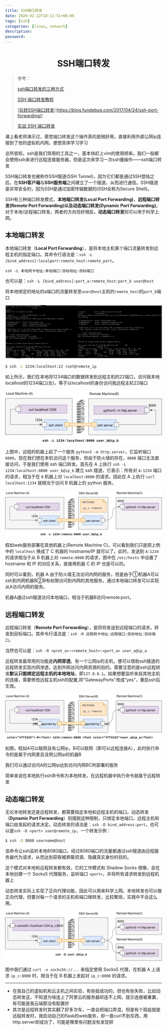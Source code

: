 ```yaml
---
title: SSH端口转发
date: 2020-02-22T18:12:51+08:00
tags: [ssh]
categories: [linux, network]
description:
password:
---
```








# <center>SSH端口转发</center>



> 参考：
>
> [ssh端口转发的三种方式](https://juejin.im/post/5dabc760518825040063205e)
>
> [SSH 端口转发教程](https://lotabout.me/2019/SSH-Port-Forwarding/)
>
> [[玩转SSH端口转发](https://blog.fundebug.com/2017/04/24/ssh-port-forwarding/)](https://blog.fundebug.com/2017/04/24/ssh-port-forwarding/)
>
> [实战 SSH 端口转发](https://www.ibm.com/developerworks/cn/linux/l-cn-sshforward/index.html)
>
> 



课上看老师演示过，感觉端口转发这个操作真的是贼好用，直接利用外部公网ip连接到了他的虚拟机内网，便想具体学习学习

总所皆知，ssh是我们常用的工具之一，基本快赶上vim的使用频率。我们一般都会使用ssh来进行远程连接服务器，但是这次来学习一次ssh骚操作——ssh端口转发



SSH端口转发也被称作SSH隧道(SSH Tunnel)，因为它们都是通过SSH登陆之后，在**SSH客户端**与**SSH服务端**之间建立了一个隧道，从而进行通信。SSH隧道是非常安全的，因为SSH是通过加密传输数据的(SSH全称为Secure Shell)。

SSH有三种端口转发模式，**本地端口转发(Local Port Forwarding)**，**远程端口转发(Remote Port Forwarding)**以及**动态端口转发(Dynamic Port Forwarding)**。对于本地/远程端口转发，两者的方向恰好相反。**动态端口转发**则可以用于科学上网。







## 本地端口转发



本地端口转发（**Local Port Forwarding**），是将本地主机某个端口流量转发到远程主机的指定端口。其命令行语法是：`ssh -L [bind_address]:localport:remote_host:remote_port`。

`ssh -L 本地网卡地址:本地端口:目标地址:目标端口`

也可以是：`ssh -L [bind_address]:port_a:remote_host:port_b user@host`

将本地绑定的地址的a端口的流量转发至`user@host`主机的`remote_host`的`port_b`端口

![](1.png)

```sh
$ ssh -L 1234:localhost:22 root@remote_ip
```

如上所示，我们在本地将1234端口的数据转发到远程主机的22端口，访问我本地localhost的1234端口(左)，等于以localhost的身份访问我远程主机22端口 

![](local-port-forwarding-single.svg)

上图中，远程的机器上起了一个服务 `python3 -m http.server`，它监听端口 `8000`，现在我们想在本机访问这个服务，但由于防火墙的存在，`8000` 端口无法直接访问，于是我们使用 ssh 端口转发。首先在 A 上执行 `ssh -L 1234:localhost:8000 user_b@ip_b` 建立 ssh 隧道，它表示：所有对 `A:1234` 端口的请求，相当于在 `B` 机器上对 `localhost:8000` 的请求。因此在 A 上执行 `curl localhost:1234` 就相当于访问 B 机器上的 python 服务。

![](local-port-forwarding-two.svg)

假如web服务部署在其他机器上(Remote Machine C)，可以看到我们只是把上例中的 `localhost` 换成了 C 机器的 hostname/IP 就可以了。此时，发送到 `A:1234` 的请求相当于从 B 机器上对 `remote:8000` 的请求，图中在 `/etc/hosts` 中设置了 hostname 和 IP 的对应关系，直接用机器 C 的 IP 也是可以的。

同时可以看到，机器 A 由于防火墙无法访问内网的服务，但是由于①机器A可以ssh到内网机器B②B有权限访问到内网的其他服务，通过本地端口转发可以实现从A访问内网的服务。

机器A通过ssh隧道访问本地端口，相当于机器B访问remote:port。





## 远程端口转发

远程端口转发（**Remote Port Forwarding**），是将将发送到远程端口的请求，转发到目标端口。其命令行语法是：`ssh -R 远程网卡地址:远程端口:目标地址:目标端口`。

当然也可以是：`ssh -R <prot_a>:<remote_host>:<port_a> user_a@ip_a`

远程转发最常用的功能是**内网穿透**。有一个公网ip的主机，便可以借助ssh隧道的远程转发实现内网渗透，达到外网访问内网资源的目的。需要注意的是ssh远程转发**默认只能绑定远程主机的本地地址**，即`127.0.0.1`。如果想要监听来自其他主机的连接，需要修改远程主机ssh的配置,将"GatewayPorts"改成“yes”，重启ssh后生效。

![](remote-port-forwarding.svg)

如图，假如A可以联网且有公网ip，B可以联网（即可以远程连接A），此时执行命令的是属于内网里且没用公网ip的机器B

我们可以通过访问A的公网ip达到访问内网BC所部署的服务

简单来说在本地执行ssh命令称为本地转发，在远程机器中执行命令就属于远程转发







## 动态端口转发

无论本地转发还是远程转发，都需要指定本地和远程主机的端口。动态转发（**Dynamic Port Forwarding**）则摆脱这种限制，只绑定本地端口，远程主机和端口由发起的请求决定。动态转发的语法是：`ssh -D bind_address:port`，也可以是`ssh -D <port> user@remote_ip`，一个转发示例：

```sh
$ ssh -D 8080 username@host
```

该命令让ssh监听本地8080端口，经过8080端口的流量都通过ssh隧道由远程服务器代为请求，从而达到获取被屏蔽资源、隐藏真实身份的目的。

这个模式对本地和远程转发都有效，它的工作模式和 Shadow Socks 很像，会在本地创建一个 Socks5 代理服务，监听端口 `<port>`，并将所有请求转发到远程机器上

动态转发实际上实现了正向代理功能，因此可以用来科学上网。本地转发也可以做正向代理，但要对每一个请求的主机和端口做转发，比较繁琐，实践中不会这么用。

![](dynamic-port-forwarding.svg)

图中我们通过 `curl -x socks5h://...` 来指定使用 Socks5 代理，在机器 A 上请求 `ip_c:8000` 时，相当于在 B 机器上发起对 `ip_c:8000` 的请求。



------







* 在我自己的虚拟机和云主机之间实验，有些挺成功的，但也有些失败，比如动态转发这，不知道为啥连上了阿里云的服务器却连不上网，提示连接被重置，有可能是我云端那没有配置好
* 其次是远程转发时其实翻了好多次车，一直会把端口弄混，但是有个瑕疵就是远程转发时，我启动自己的flask的web服务，却一直curl不到东西，用http.server却成功了，可能是哪里有问题没有发现把